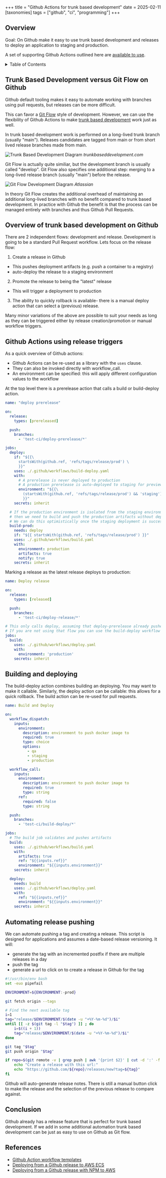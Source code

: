 +++
title = "Github Actions for trunk based development"
date = 2025-02-11
[taxonomies]
tags = ["github", "ci", "programming"]
+++

## Overview

Goal: On Github make it easy to use trunk based development and releases to deploy an application to staging and production.

A set of supporting Github Actions outlined here are [available to use](https://github.com/gregwebs/.github/tree/main/workflow-templates).


<details>
    <summary>Table of Contents</summary>
    <!-- toc -->
</details>

## Trunk Based Development versus Git Flow on Github

Github default tooling makes it easy to automate working with branches using pull requests, but releases can be more difficult.

This can favor a [Git Flow](https://www.atlassian.com/git/tutorials/comparing-workflows/gitflow-workflow) style of development. However, we can use the flexibility of Github Actions to make [trunk based development](https://trunkbaseddevelopment.com/) work just as well.

In trunk based development work is performed on a long-lived trunk branch (usually "main"). Releases candidates are tagged from main or from short lived release branches made from main.

![Trunk Based Development Diagram](trunk-based.png)
*trunkbaseddevelopment.com*

Git Flow is actually quite similiar, but the development branch is usually called "develop".
Git Flow also specifies one additional step: merging to a long-lived release branch (usually "main") before the release.

![Git Flow Development Diagram](git-flow-diagram.svg)
*Atlassian*


In theory Git Flow creates the additional overhead of maintaining an additional long-lived branches with no benefit compared to trunk based development. In practice with Github the benefit is that the process can be managed entirely with branches and thus Github Pull Requests.


## Overview of trunk based development on Github

There are 2 independent flows: development and release. Development is going to be a standard Pull Request workflow. Lets focus on the release flow:

1) Create a release in Github
  * This pushes deployment artifacts (e.g. push a container to a registry)
  * auto-deploy the release to a staging environment
2) Promote the release to being the "latest" release
  * This will trigger a deployment to production
3) The ability to quickly rollback is available- there is a manual deploy action that can select a (previous) release.

Many minor variations of the above are possible to suit your needs as long as they can be triggered either by release creation/promotion or manual workflow triggers.


## Github Actions using release triggers

As a quick overview of Github actions:
* Github Actions can be re-used as a library with the `uses` clause.
* They can also be invoked directly with workflow_call.
* An environment can be specified: this will apply different configuration values to the workflow


At the top level there is a prerelease action that calls a build or build-deploy action.

```yaml
name: "deploy prerelease"

on:
  release:
    types: [prereleased]

  push:
    branches:
      - 'test-ci/deploy-prerelease/*'

jobs:
  deploy:
    if: "${{\
      startsWith(github.ref, 'refs/tags/release/prod') \
      }}"
    uses: ./.github/workflows/build-deploy.yaml
    with:
      # A prerelease is never deployed to production
      # A production prerelease is auto-deployed to staging for preview
      environment: "${{\
        (startsWith(github.ref, 'refs/tags/release/prod') && 'staging') \
        }}"
    secrets: inherit

  # If the production environment is isolated from the staging environment,
  # then we need to build and push the production artifacts without deploying them.
  # We can do this optimistically once the staging deployment is successful.
  build-prod:
    needs: deploy
    if: "${{ startsWith(github.ref, 'refs/tags/release/prod') }}"
    uses: ./.github/workflows/build.yaml
    with:
      environment: production
      artifacts: true
      notify: true
    secrets: inherit
```

Marking a release as the latest release deploys to production:

```yaml
name: Deploy release

on:
  release:
    types: [released]

  push:
    branches:
      - 'test-ci/deploy-release/*'

# This only calls deploy, assuming that deploy-prerelease already pushed the production artifacts
# If you are not using that flow you can use the build-deploy workflow instead
jobs:
  build:
    uses: ./.github/workflows/deploy.yaml
    with:
      environment: 'production'
    secrets: inherit
```

## Building and deploying

The build-deploy action combines building an deploying. You may want to make it callable.
Similarly, the deploy action can be callable: this allows for a quick rollback.
The build action can be re-used for pull requests.

```yaml
name: Build and Deploy

on:
  workflow_dispatch:
    inputs:
      environment:
        description: environment to push docker image to
        required: true
        type: choice
        options:
          - qa
          - staging
          - production

  workflow_call:
    inputs:
      environment:
        description: environment to push docker image to
        required: true
        type: string
      ref:
        required: false
        type: string

  push:
    branches:
      - 'test-ci/build-deploy/*'

jobs:
  # The build job validates and pushes artifacts
  build:
    uses: ./.github/workflows/build.yaml
    with:
      artifacts: true
      ref: "${{inputs.ref}}"
      environment: "${{inputs.environment}}"
    secrets: inherit

  deploy:
    needs: build
    uses: ./.github/workflows/deploy.yaml
    with:
      ref: "${{inputs.ref}}"
      environment: "${{inputs.environment}}"
    secrets: inherit
```


## Automating release pushing

We can automate pushing a tag and creating a release.
This script is designed for applications and assumes a date-based release versioning.  It will:

* generate the tag with an incremented postfix if there are multiple releases in a day
* push the tag
* generate a url to click on to create a release in Github for the tag

```sh
#!/usr/bin/env bash
set -euo pipefail

ENVIRONMENT=${ENVIRONMENT:-prod}

git fetch origin --tags

# Find the next available tag
i=1
tag="release/$ENVIRONMENT/$(date -u "+%Y-%m-%d")/$i"
until [[ -z $(git tag -l "$tag") ]] ; do
    i=$((i + 1))
    tag="release/$ENVIRONMENT/$(date -u "+%Y-%m-%d")/$i"
done

git tag "$tag"
git push origin "$tag"

if repo=$(git remote -v | grep push | awk '{print $2}' | cut -d ':' -f 2) ; then
	echo "Create a release with this url:"
	echo "https://github.com/${repo}/releases/new?tag=${tag}"
fi
```

Github will auto-generate release notes.
There is still a manual button click to make the release and the selection of the previous release to compare against.


## Conclusion

Github already has a release feature that is perfect for trunk based development.
If we add in some additional automation trunk based development can be just as easy to use on Github as Git flow.

## References

* [Github Action workflow templates](https://github.com/gregwebs/.github/tree/main/workflow-templates)
* [Deploying from a Github release to AWS ECS](https://medium.com/@smadan2703/use-github-actions-for-trunk-based-development-to-deploy-aws-ecs-service-13669b06ad8b)
* [Deploying from a Github release with NPM to AWS](https://blog.jannikwempe.com/github-actions-trunk-based-development)